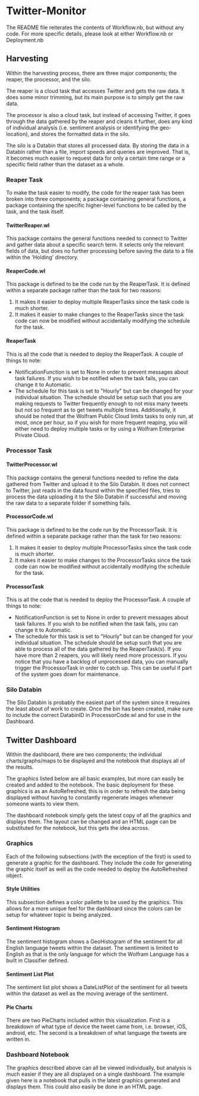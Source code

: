 # Twitter-Monitor #
The README file reiterates the contents of Workflow.nb, but without any code. For more specific details, please look at either Workflow.nb or Deployment.nb

## Harvesting ##
Within the harvesting process, there are three major components; the reaper, the processor, and the silo.

The reaper is a cloud task that accesses Twitter and gets the raw data. It does some minor trimming, but its main purpose is to simply get the raw data.

The processor is also a cloud task, but instead of accessing Twitter, it goes through the data gathered by the reaper and cleans it further, does any kind of individual analysis (i.e. sentiment analysis or identifying the geo-location), and stores the formatted data in the silo.

The silo is a Databin that stores all processed data. By storing the data in a Databin rather than a file, import speeds and queries are improved. That is, it becomes much easier to request data for only a certain time range or a specific field rather than the dataset as a whole.

### Reaper Task ###
To make the task easier to modify, the code for the reaper task has been broken into three components; a package containing general functions, a package containing the specific higher-level functions to be called by the task, and the task itself.

#### TwitterReaper.wl ####
This package contains the general functions needed to connect to Twitter and gather data about a specific search term. It selects only the relevant fields of data, but does no further processing before saving the data to a file within the 'Holding' directory.

#### ReaperCode.wl ####
This package is defined to be the code run by the ReaperTask. It is defined within a separate package rather than the task for two reasons:

1. It makes it easier to deploy multiple ReaperTasks since the task code is much shorter.
2. It makes it easier to make changes to the ReaperTasks since the task code can now be modified without accidentally modifying the schedule for the task.

#### ReaperTask ####
This is all the code that is needed to deploy the ReaperTask. A couple of things to note:

* NotificationFunction is set to None in order to prevent messages about task failures. If you wish to be notified when the task fails, you can change it to Automatic.
* The schedule for this task is set to "Hourly" but can be changed for your individual situation. The schedule should be setup such that you are making requests to Twitter frequently enough to not miss many tweets but not so frequent as to get tweets multiple times. Additionally, it should be noted that the Wolfram Public Cloud limits tasks to only run, at most, once per hour, so if you wish for more frequent reaping, you will either need to deploy multiple tasks or by using a Wolfram Enterprise Private Cloud.

### Processor Task ###

#### TwitterProcessor.wl ####
This package contains the general functions needed to refine the data gathered from Twitter and upload it to the Silo Databin. It does not connect to Twitter, just reads in the data found within the specified files, tries to process the data uploading it to the Silo Databin if successful and moving the raw data to a separate folder if something fails.

#### ProcessorCode.wl ####
This package is defined to be the code run by the ProcessorTask. It is defined within a separate package rather than the task for two reasons:

1. It makes it easier to deploy multiple ProcessorTasks since the task code is much shorter.
2. It makes it easier to make changes to the ProcessorTasks since the task code can now be modified without accidentally modifying the schedule for the task.

#### ProcessorTask ####
This is all the code that is needed to deploy the ProcessorTask. A couple of things to note:

* NotificationFunction is set to None in order to prevent messages about task failures. If you wish to be notified when the task fails, you can change it to Automatic.
* The schedule for this task is set to "Hourly" but can be changed for your individual situation. The schedule should be setup such that you are able to process all of the data gathered by the ReaperTask(s). If you have more than 2 reapers, you will likely need more processors. If you notice that you have a backlog of unprocessed data, you can manually trigger the ProcessorTask in order to catch up. This can be useful if part of the system goes down for maintenance.

### Silo Databin ###
The Silo Databin is probably the easiest part of the system since it requires the least about of work to create. Once the bin has been created, make sure to include the correct DatabinID in ProcessorCode.wl and for use in the Dashboard.

## Twitter Dashboard ##
Within the dashboard, there are two components; the individual charts/graphs/maps to be displayed and the notebook that displays all of the results.

The graphics listed below are all basic examples, but more can easily be created and added to the notebook. The basic deployment for these graphics is as an AutoRefreshed, this is in order to refresh the data being displayed without having to constantly regenerate images whenever someone wants to view them.

The dashboard notebook simply gets the latest copy of all the graphics and displays them. The layout can be changed and an HTML page can be substituted for the notebook, but this gets the idea across.

### Graphics ###
Each of the following subsections (with the exception of the first) is used to generate a graphic for the dashboard. They include the code for generating the graphic itself as well as the code needed to deploy the AutoRefreshed object.

#### Style Utilities ####
This subsection defines a color pallette to be used by the graphics. This allows for a more unique feel for the dashboard since the colors can be setup for whatever topic is being analyzed.

#### Sentiment Histogram ####
The sentiment histogram shows a GeoHistogram of the sentiment for all English language tweets within the dataset. The sentiment is limited to English as that is the only language for which the Wolfram Language has a built in Classifier defined.

#### Sentiment List Plot ####
The sentiment list plot shows a DateListPlot of the sentiment for all tweets within the dataset as well as the moving average of the sentiment.

#### Pie Charts ####
There are two PieCharts included within this visualization. First is a breakdown of what type of device the tweet came from, i.e. browser, iOS, android, etc. The second is a breakdown of what language the tweets are written in.

### Dashboard Notebook ###
The graphics described above can all be viewed individually, but analysis is much easier if they are all displayed on a single dashboard. The example given here is a notebook that pulls in the latest graphics generated and displays them. This could also easily be done in an HTML page.
